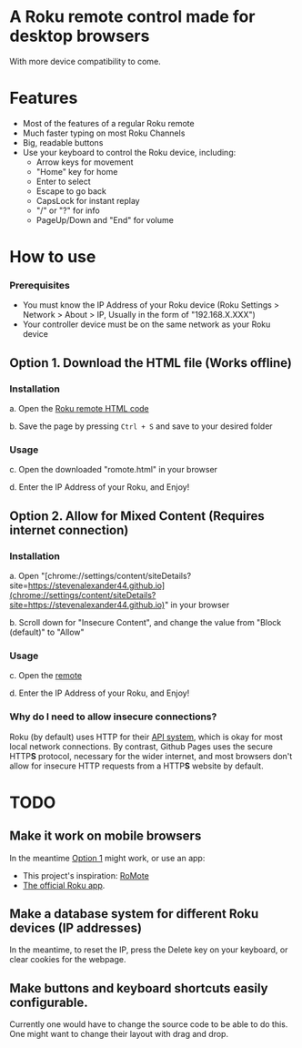 # A Roku remote control made for desktop browsers
With more device compatibility to come.

# Features
* Most of the features of a regular Roku remote
* Much faster typing on most Roku Channels
* Big, readable buttons
* Use your keyboard to control the Roku device, including:
    * Arrow keys for movement
    * "Home" key for home
    * Enter to select
    * Escape to go back
    * CapsLock for instant replay
    * "/" or "?" for info
    * PageUp/Down and "End" for volume

# How to use

### Prerequisites
* You must know the IP Address of your Roku device (Roku Settings > Network > About > IP, Usually in the form of "192.168.X.XXX")
* Your controller device must be on the same network as your Roku device

## Option 1. Download the HTML file (Works offline)
### Installation
a. Open the [Roku remote HTML code](https://raw.githubusercontent.com/StevenAlexander44/WebRomote/main/romote.html)

b. Save the page by pressing `Ctrl + S` and save to your desired folder

### Usage
c. Open the downloaded "romote.html" in your browser

d. Enter the IP Address of your Roku, and Enjoy!

## Option 2. Allow for Mixed Content (Requires internet connection)
### Installation
a. Open "[chrome://settings/content/siteDetails?site=https://stevenalexander44.github.io](chrome://settings/content/siteDetails?site=https://stevenalexander44.github.io)" in your browser

b. Scroll down for "Insecure Content", and change the value from "Block (default)" to "Allow"

### Usage
c. Open the [remote](https://stevenalexander44.github.io/WebRomote/romote.html)

d. Enter the IP Address of your Roku, and Enjoy!

### Why do I need to allow insecure connections?
Roku (by default) uses HTTP for their [API system](https://developer.roku.com/docs/developer-program/debugging/external-control-api.md), which is okay for most local network connections. By contrast, Github Pages uses the secure HTTP**S** protocol, necessary for the wider internet, and most browsers don't allow for insecure HTTP requests from a HTTP**S** website by default.

# TODO

## Make it work on mobile browsers
In the meantime [Option 1](option-1-download-the-html-file-works-offline) might work, or use an app:
* This project's inspiration: [RoMote](https://github.com/wseemann/RoMote)
* [The official Roku app](https://www.roku.com/mobile-app).

## Make a database system for different Roku devices (IP addresses)
In the meantime, to reset the IP, press the Delete key on your keyboard, or clear cookies for the webpage.

## Make buttons and keyboard shortcuts easily configurable.
Currently one would have to change the source code to be able to do this. One might want to change their layout with drag and drop.
